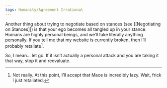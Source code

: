 ```yaml
---
tags: Humanity/Agreement Irrational 
---
```


Another thing about trying to negotiate based on stances (see [[Negotiating on Stances]]) is that your ego becomes all tangled up in your stance. Humans are highly personal beings, and we’ll take literally anything personally. If you tell me that my website is currently broken, then I’ll probably retaliate[^1]. 

So, I mean… let go. If it isn’t actually a personal attack and you are taking it that way, stop it and reevaluate.

[^1]: Not really. At this point, I’ll accept that Mace is incredibly lazy. Wait, frick I just retaliated.